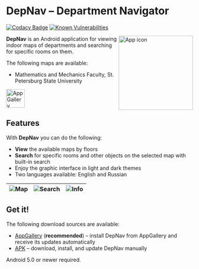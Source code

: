 # DepNav – Department Navigator

[![Codacy Badge](https://app.codacy.com/project/badge/Grade/c24bf04feb8840ebb9a6fea2f0389020)](https://www.codacy.com/gh/TimPushkin/DepNav/dashboard?utm_source=github.com&amp;utm_medium=referral&amp;utm_content=TimPushkin/DepNav&amp;utm_campaign=Badge_Grade)
[![Known Vulnerabilities](https://snyk.io/test/github/TimPushkin/DepNav/badge.svg)](https://snyk.io/test/github/TimPushkin/DepNav)

<img src="https://i.imgur.com/brORQ91.png" align="right" height="200"  alt="App icon"/>

**DepNav** is an Android application for viewing indoor maps of departments and searching for
specific rooms on them.

The following maps are available:

- Mathematics and Mechanics Faculty, St. Petersburg State University

[<img src="https://i.imgur.com/Hh95pHe.png" alt="AppGallery" height="50" />](https://appgallery.cloud.huawei.com/ag/n/app/C106717783?channelId=GitHub+repository&id=05d3f9cea9c44d829cd43b9f79593c88&s=A358D75497B3480E158A47713DE08E03B4047FD6FD5F2DA45C7AF9D9B5410F64&detailType=0&v=&callType=AGDLINK&installType=0000)

## Features

With **DepNav** you can do the following:

- **View** the available maps by floors
- **Search** for specific rooms and other objects on the selected map with built-in search
- Enjoy the graphic interface in light and dark themes
- Two languages available: English and Russian

| ![Map](https://i.imgur.com/SsslKgp.jpg) | ![Search](https://i.imgur.com/jpYNy09.jpg) | ![Info](https://i.imgur.com/x5rhlOm.jpg) |
|:---------------------------------------:|:------------------------------------------:|:----------------------------------------:|

## Get it!

The following download sources are available:

- [AppGallery](https://appgallery.cloud.huawei.com/ag/n/app/C106717783?channelId=GitHub+repository&id=05d3f9cea9c44d829cd43b9f79593c88&s=A358D75497B3480E158A47713DE08E03B4047FD6FD5F2DA45C7AF9D9B5410F64&detailType=0&v=&callType=AGDLINK&installType=0000)
  (**recommended**) – install DepNav from AppGallery and receive its updates automatically
- [APK](https://github.com/TimPushkin/DepNav/releases) – download, install, and update DepNav manually

Android 5.0 or newer required.
